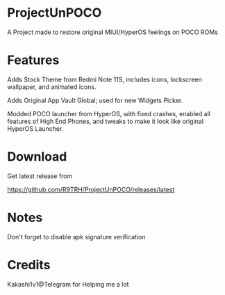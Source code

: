 # ProjectUnPOCO
A Project made to restore original MIUI/HyperOS feelings on POCO ROMs 

# Features
Adds Stock Theme from Redmi Note 11S, includes icons, lockscreen wallpaper, and animated icons. 

Adds Original App Vault Global; used for new Widgets Picker.

Modded POCO launcher from HyperOS, with fixed crashes, enabled all features of High End Phones, and tweaks to make it look like original HyperOS Launcher.

# Download
Get latest release from

https://github.com/R9TRH/ProjectUnPOCO/releases/latest

# Notes
Don't forget to disable apk signature verification

# Credits
Kakashi1v1@Telegram for Helping me a lot
